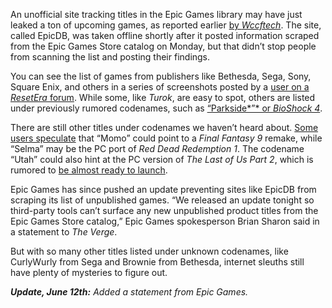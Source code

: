 An unofficial site tracking titles in the Epic Games library may have just leaked a ton of upcoming games, as reported earlier [by *Wccftech*](https://wccftech.com/major-epic-leak-hints-at-unannounced-games-coming-to-epic-games-store/). The site, called EpicDB, was taken offline shortly after it posted information scraped from the Epic Games Store catalog on Monday, but that didn’t stop people from scanning the list and posting their findings.

You can see the list of games from publishers like Bethesda, Sega, Sony, Square Enix, and others in a series of screenshots posted by a [user on a *ResetEra* forum](https://www.resetera.com/threads/a-lot-of-unannounced-games-are-leaking-via-epicdb.898755/). While some, like *Turok*, are easy to spot, others are listed under previously rumored codenames, such as [“Parkside*”* or *BioShock 4*](https://kotaku.com/sources-the-new-bioshock-has-been-in-the-works-for-yea-1840314561).

There are still other titles under codenames we haven’t heard about. [Some users speculate](https://www.reddit.com/r/GamingLeaksAndRumours/comments/1ddua4x/epicdb_several_publisher_games_are_being_leaked/?share_id=6m1QV-LYimeoJ1TcX40o5&utm_content=1&utm_medium=android_app&utm_name=androidcss&utm_source=share&utm_term=1) that “Momo” could point to a *Final Fantasy 9* remake, while “Selma” may be the PC port of *Red Dead Redemption 1*. The codename “Utah” could also hint at the PC version of *The Last of Us Part 2*, which is rumored to [be almost ready to launch](https://www.techradar.com/gaming/consoles-pc/the-last-of-us-part-2-is-reportedly-ready-to-launch-on-pc).

Epic Games has since pushed an update preventing sites like EpicDB from scraping its list of unpublished games. “We released an update tonight so third-party tools can’t surface any new unpublished product titles from the Epic Games Store catalog,” Epic Games spokesperson Brian Sharon said in a statement to *The Verge*.

But with so many other titles listed under unknown codenames, like CurlyWurly from Sega and Brownie from Bethesda, internet sleuths still have plenty of mysteries to figure out.

***Update, June 12th:** Added a statement from Epic Games.*
